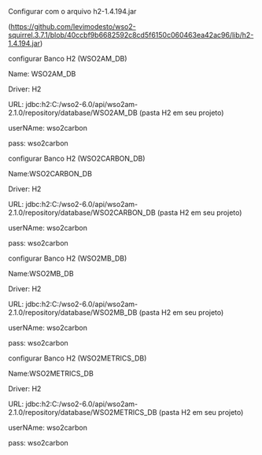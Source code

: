 Configurar com o arquivo h2-1.4.194.jar 

(https://github.com/levimodesto/wso2-squirrel.3.7.1/blob/40ccbf9b6682592c8cd5f6150c060463ea42ac96/lib/h2-1.4.194.jar)




configurar Banco H2 (WSO2AM_DB)

Name: WSO2AM_DB

Driver: H2

URL: jdbc:h2:C:/wso2-6.0/api/wso2am-2.1.0/repository/database/WSO2AM_DB  (pasta H2 em seu projeto)

userNAme: wso2carbon

pass: wso2carbon 





configurar Banco H2 (WSO2CARBON_DB)

Name:WSO2CARBON_DB

Driver: H2

URL: jdbc:h2:C:/wso2-6.0/api/wso2am-2.1.0/repository/database/WSO2CARBON_DB  (pasta H2 em seu projeto)

userNAme: wso2carbon

pass: wso2carbon 








configurar Banco H2 (WSO2MB_DB)

Name:WSO2MB_DB

Driver: H2

URL: jdbc:h2:C:/wso2-6.0/api/wso2am-2.1.0/repository/database/WSO2MB_DB  (pasta H2 em seu projeto)

userNAme: wso2carbon

pass: wso2carbon 








configurar Banco H2 (WSO2METRICS_DB)

Name:WSO2METRICS_DB

Driver: H2

URL: jdbc:h2:C:/wso2-6.0/api/wso2am-2.1.0/repository/database/WSO2METRICS_DB  (pasta H2 em seu projeto)

userNAme: wso2carbon

pass: wso2carbon 


